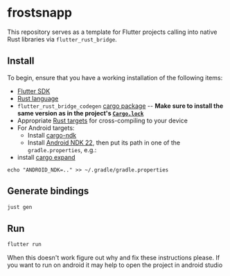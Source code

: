 # frostsnapp

This repository serves as a template for Flutter projects calling into native Rust
libraries via `flutter_rust_bridge`.

## Install

To begin, ensure that you have a working installation of the following items:
- [Flutter SDK](https://docs.flutter.dev/get-started/install)
- [Rust language](https://rustup.rs/)
- `flutter_rust_bridge_codegen` [cargo package](https://cjycode.com/flutter_rust_bridge/integrate/deps.html#build-time-dependencies) -- **Make sure to install the same version as in the project's [`Cargo.lock`](../Cargo.lock)**  
- Appropriate [Rust targets](https://rust-lang.github.io/rustup/cross-compilation.html) for cross-compiling to your device
- For Android targets:
    - Install [cargo-ndk](https://github.com/bbqsrc/cargo-ndk#installing)
    - Install [Android NDK 22](https://github.com/android/ndk/wiki/Unsupported-Downloads#r22b), then put its path in one of the `gradle.properties`, e.g.:
- install [cargo expand](https://github.com/dtolnay/cargo-expand)

```
echo "ANDROID_NDK=.." >> ~/.gradle/gradle.properties
```

## Generate bindings

``` sh
just gen
```

## Run

``` sh
flutter run
```

When this doesn't work figure out why and fix these instructions please. If you want to run on android it may help to open the project in android studio
